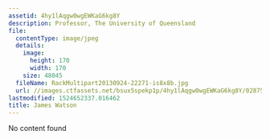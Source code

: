 ```yaml
---
assetid: 4hy1lAqgw0wgEWKaG6kg8Y
description: Professor, The University of Queensland
file:
  contentType: image/jpeg
  details:
    image:
      height: 170
      width: 170
    size: 48045
  fileName: RackMultipart20130924-22271-is8x8b.jpg
  url: //images.ctfassets.net/bsux5spekp1p/4hy1lAqgw0wgEWKaG6kg8Y/02875e9c792b75f2cb477191a9096c6f/RackMultipart20130924-22271-is8x8b.jpg
lastmodified: 1524652337.016462
title: James Watson
---
```

No content found